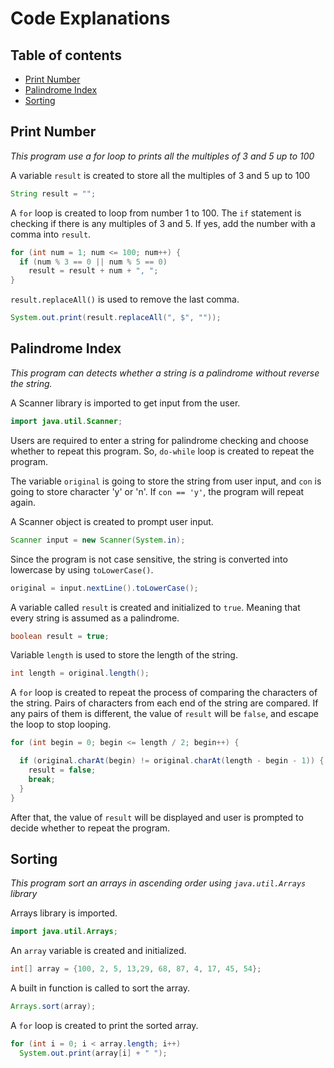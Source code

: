 # Code Explanations
## Table of contents
* [Print Number](#print-number)
* [Palindrome Index](#palindrome-index)
* [Sorting](#sorting)

## Print Number <a name="print-number"></a>

*This program use a for loop to prints all the multiples of 3 and 5 up to 100*

A variable `result` is created to store all the multiples of 3 and 5 up to 100
```java
String result = "";
```

A `for` loop is created to loop from number 1 to 100. The `if` statement is checking if there is any multiples of 3 and 5. If yes, add the number with a comma into `result`.
```java
for (int num = 1; num <= 100; num++) {
  if (num % 3 == 0 || num % 5 == 0)
    result = result + num + ", ";
}
```

`result.replaceAll()` is used to remove the last comma.
```java
System.out.print(result.replaceAll(", $", ""));
```

## Palindrome Index <a name="palindrome-index"></a>

*This program can detects whether a string is a palindrome without reverse the string.*

A Scanner library is imported to get input from the user.
```java
import java.util.Scanner;
```
Users are required to enter a string for palindrome checking and choose whether to repeat this program. So, `do-while` loop is created to repeat the program.

The variable `original` is going to store the string from user input, and `con` is going to store character 'y' or 'n'. If `con == 'y'`, the program will repeat again.

A Scanner object is created to prompt user input.
```java
Scanner input = new Scanner(System.in);
```

Since the program is not case sensitive, the string is converted into lowercase by using `toLowerCase()`.

```java
original = input.nextLine().toLowerCase();
```

A variable called `result` is created and initialized to `true`. Meaning that every string is assumed as a palindrome.
```java
boolean result = true;
```

Variable `length` is used to store the length of the string.
```java
int length = original.length();
```

A `for` loop is created to repeat the process of comparing the characters of the string. Pairs of characters from each end of the string are compared. If any pairs of them is different, the value of `result` will be `false`, and escape the loop to stop looping.
```java
for (int begin = 0; begin <= length / 2; begin++) {

  if (original.charAt(begin) != original.charAt(length - begin - 1)) {
    result = false;
    break;
  }
}
```

After that, the value of `result` will be displayed and user is prompted to decide whether to repeat the program.

## Sorting <a name="sorting"></a>

*This program sort an arrays in ascending order using `java.util.Arrays` library*

Arrays library is imported.
```java
import java.util.Arrays;
```

An `array` variable is created and initialized.
```java
int[] array = {100, 2, 5, 13,29, 68, 87, 4, 17, 45, 54};
```

A built in function is called to sort the array.
```java
Arrays.sort(array);
```

A `for` loop is created to print the sorted array.
```java
for (int i = 0; i < array.length; i++)
  System.out.print(array[i] + " ");
```
